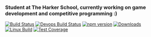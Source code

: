 ### Student at The Harker School, currently working on game development and competitive programming :)

[![Build Status](https://travis-ci.org/microsoft/TypeScript.svg?branch=master)](https://github.com/chiragzq)
[![Devops Build Status](https://dev.azure.com/typescript/TypeScript/_apis/build/status/Typescript/node10)](https://github.com/chiragzq)
[![npm version](https://badge.fury.io/js/typescript.svg)](https://github.com/chiragzq)
[![Downloads](https://img.shields.io/npm/dm/typescript.svg)](https://github.com/chiragzq)
[![Linux Build](https://img.shields.io/travis/expressjs/express/master.svg?label=linux)](https://github.com/chiragzq)
[![Test Coverage](https://img.shields.io/coveralls/expressjs/express/master.svg)](https://github.com/chiragzq)

